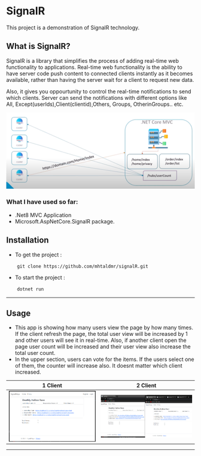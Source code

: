 # SignalR

This project is a demonstration of SignalR technology.

## What is SignalR?
SignalR  is a library that simplifies the process of adding real-time web functionality to applications. Real-time web functionality is the ability to have server code push content to connected clients instantly as it becomes available, rather than having the server wait for a client to request new data.

Also, it gives you oppourtunity to control the real-time notifications to send which clients. Server can send the notifications with different options like All, Except(userIds),Client(clientid),Others, Groups, OtherinGroups.. etc.


<img src="https://github.com/mhtaldmr/signalR/blob/master/images/signalR.PNG" alt="signalR"/> 


### What I have used so far:
- .Net8 MVC Application
- Microsoft.AspNetCore.SignalR package.

## Installation

- To get the project :
```
    git clone https://github.com/mhtaldmr/signalR.git
```
- To start the project : 
```c
    dotnet run
```
---


## Usage
- This app is showing how many users view the page by how many times. If the client refresh the page, the total user view will be increased by 1 and other users will see it in real-time. Also, if another client open the page user count will be increased and their user view also increase the total user count.
- In the upper section, users can vote for the items. If the users select one of them, the counter will increase also. It doesnt matter which client increased.



|           1 Client            | 2 Client                                                 
|-------------------------------|-------------------------------
|<img src="https://github.com/mhtaldmr/signalR/blob/master/images/page1.PNG" alt="page1"/>   |<img src="https://github.com/mhtaldmr/signalR/blob/master/images/page2.PNG" alt="page2"/>       

     
---
